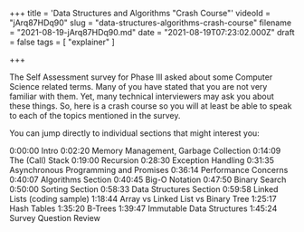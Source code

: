 +++
title = 'Data Structures and Algorithms "Crash Course"'
videoId = "jArq87HDq90"
slug = "data-structures-algorithms-crash-course"
filename = "2021-08-19-jArq87HDq90.md"
date = "2021-08-19T07:23:02.000Z"
draft = false
tags = [ "explainer" ]

+++

The Self Assessment survey for Phase III asked about some Computer Science related terms.  Many of you have stated that you are not very familiar with them.  Yet, many technical interviewers may ask you about these things.  So, here is a crash course so you will at least be able to speak to each of the topics mentioned in the survey.

You can jump directly to individual sections that might interest you:

0:00:00 Intro
0:02:20 Memory Management, Garbage Collection
0:14:09 The (Call) Stack
0:19:00 Recursion
0:28:30 Exception Handling
0:31:35 Asynchronous Programming and Promises
0:36:14 Performance Concerns
0:40:07 Algorithms Section
0:40:45 Big-O Notation
0:47:50 Binary Search
0:50:00 Sorting Section
0:58:33 Data Structures Section
0:59:58 Linked Lists (coding sample)
1:18:44 Array vs Linked List vs Binary Tree
1:25:17 Hash Tables
1:35:20 B-Trees
1:39:47 Immutable Data Structures
1:45:24 Survey Question Review
